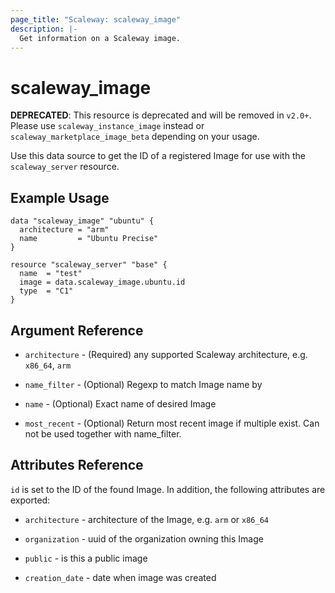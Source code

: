 ```yaml
---
page_title: "Scaleway: scaleway_image"
description: |-
  Get information on a Scaleway image.
---
```


# scaleway_image

**DEPRECATED**: This resource is deprecated and will be removed in `v2.0+`.
Please use `scaleway_instance_image` instead or `scaleway_marketplace_image_beta` depending on your usage.

Use this data source to get the ID of a registered Image for use with the
`scaleway_server` resource.

## Example Usage

```hcl
data "scaleway_image" "ubuntu" {
  architecture = "arm"
  name         = "Ubuntu Precise"
}

resource "scaleway_server" "base" {
  name  = "test"
  image = data.scaleway_image.ubuntu.id
  type  = "C1"
}
```

## Argument Reference

* `architecture` - (Required) any supported Scaleway architecture, e.g. `x86_64`, `arm`

* `name_filter` - (Optional) Regexp to match Image name by

* `name` - (Optional) Exact name of desired Image

* `most_recent` - (Optional) Return most recent image if multiple exist. Can not be used together with name_filter.

## Attributes Reference

`id` is set to the ID of the found Image. In addition, the following attributes
are exported:

* `architecture` - architecture of the Image, e.g. `arm` or `x86_64`

* `organization` - uuid of the organization owning this Image

* `public` - is this a public image

* `creation_date` - date when image was created
